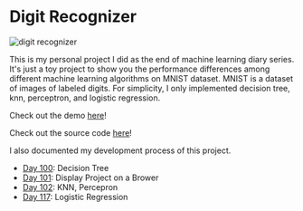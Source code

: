 # Digit Recognizer

![digit recognizer](https://miro.medium.com/max/480/1*Ft2rLuO82eItlvJn5HOi9A.png)

This is my personal project I did as the end of machine 
learning diary series. It's just a toy project to show you the 
performance differences among different machine learning algorithms
on MNIST dataset. MNIST is a dataset of images of labeled digits.
For simplicity, I only implemented decision tree, knn, perceptron, 
and logistic regression. 

Check out the demo <a href="https://ioneone.github.io/DigitRecognizer/" target="_blank">here</a>!
 
Check out the source code <a href="https://github.com/ioneone/DigitRecognizer" target="_blank">here</a>!

I also documented my development process of this project.
<ul>
<li><a href="https://medium.com/@ionejunhong/my-machine-learning-diary-day-100-a469bf770da4" target="_blank">Day 100</a>: Decision Tree</li>
<li><a href="https://medium.com/@ionejunhong/my-machine-learning-diary-day-101-56f91f4bc57a" target="_blank">Day 101</a>: Display Project on a Brower</li>
<li><a href="https://medium.com/@ionejunhong/my-machine-learning-diary-day-102-a38b3fa6ed17" target="_blank">Day 102</a>: KNN, Percepron</li>
<li><a href="https://medium.com/@ionejunhong/my-machine-learning-diary-day-117-4c0c6f23743c" target="_blank">Day 117</a>: Logistic Regression</li>
</ul>

